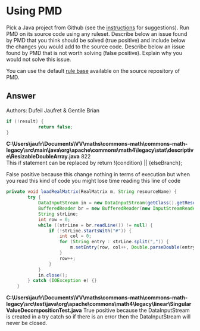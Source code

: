# Using PMD

Pick a Java project from Github (see the [instructions](../sujet.md) for suggestions). Run PMD on its source code using any ruleset. Describe below an issue found by PMD that you think should be solved (true positive) and include below the changes you would add to the source code. Describe below an issue found by PMD that is not worth solving (false positive). Explain why you would not solve this issue.

You can use the default [rule base](https://github.com/pmd/pmd/blob/master/pmd-java/src/main/resources/rulesets/java/quickstart.xml) available on the source repository of PMD.

## Answer

Authors: Dufeil Jaufret & Gentile Brian

```java
if (!result) {
            return false;
}
```

__C:\Users\jaufr\Documents\VV\maths\commons-math\commons-math-legacy\src\main\java\org\apache\commons\math4\legacy\stat\descriptive\ResizableDoubleArray.java__    822  
This if statement can be replaced by return !{condition} || {elseBranch};

False positive because this change nothing in terms of execution but when you read this kind of code you might lose time reading this line of code


```java
private void loadRealMatrix(RealMatrix m, String resourceName) {
        try {
            DataInputStream in = new DataInputStream(getClass().getResourceAsStream(resourceName));
            BufferedReader br = new BufferedReader(new InputStreamReader(in));
            String strLine;
            int row = 0;
            while ((strLine = br.readLine()) != null) {
                if (!strLine.startsWith("#")) {
                    int col = 0;
                    for (String entry : strLine.split(",")) {
                        m.setEntry(row, col++, Double.parseDouble(entry));
                    }
                    row++;
                }
            }
            in.close();
        } catch (IOException e) {}
    }
```

__C:\Users\jaufr\Documents\VV\maths\commons-math\commons-math-legacy\src\test\java\org\apache\commons\math4\legacy\linear\SingularValueDecompositionTest.java__
True positive because the DataInputStream is created in a try catch so if there is an error then the DataInputStream will never be closed.